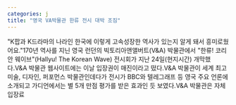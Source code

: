 ```yaml
---
categories: j
title: "영국 VA박물관 한류 전시 대박 조짐"
---
```

"K팝과 K드라마의 나라인 한국에 이렇게 고속성장한 역사가 있는지 알게 돼서 흥미로웠어요."170년 역사를 지닌 영국 런던의 빅토리아앤앨버트(V&A) 박물관에서 "한류! 코리안 웨이브"(Hallyu! The Korean Wave) 전시회가 지난 24일(현지시간) 개막했다.V&A 박물관 웹사이트에는 이날 입장권이 매진이라고 떴다.V&A 박물관이 세계 최고 미술, 디자인, 퍼포먼스 박물관인데다가 전시가 BBC와 텔레그래프 등 영국 주요 언론에 소개되고 가디언에서는 별 5개 만점 평가를 받은 효과인 듯 보였다.V&A 박물관은 자체 입장료